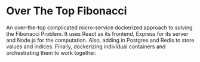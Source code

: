 # Over The Top Fibonacci
An over-the-top complicated micro-service dockerized approach to solving the Fibonacci Problem. It uses React as its frontend, Express for its server and Node.js for the computation. Also, adding in Postgres and Redis to store values and indices. Finally, dockerizing individual containers and orchestrating them to work together.
